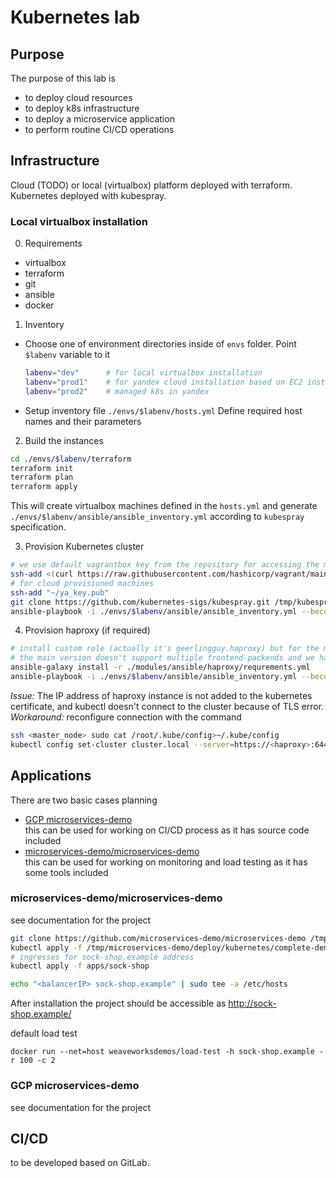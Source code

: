# Kubernetes lab

## Purpose

The purpose of this lab is 
- to deploy cloud resources
- to deploy k8s infrastructure
- to deploy a microservice application
- to perform routine CI/CD operations

## Infrastructure

Cloud (TODO) or local (virtualbox) platform deployed with terraform. 
Kubernetes deployed with kubespray.

### Local virtualbox installation

0. Requirements  
- virtualbox
- terraform
- git
- ansible
- docker

1. Inventory  
- Choose one of environment directories inside of `envs` folder. Point `$labenv` variable to it  
  ```bash
  labenv="dev"      # for local virtualbox installation
  labenv="prod1"    # for yandex cloud installation based on EC2 instances
  labenv="prod2"    # managed k8s in yandex
  ```
- Setup inventory file `./envs/$labenv/hosts.yml`
Define required host names and their parameters

2. Build the instances  
  
```bash  
cd ./envs/$labenv/terraform
terraform init  
terraform plan  
terraform apply
```  
This will create virtualbox machines defined in the `hosts.yml` and generate `./envs/$labenv/ansible/ansible_inventory.yml` according to `kubespray` specification.

3. Provision Kubernetes cluster  
  
```bash
# we use default vagrantbox key from the repository for accessing the machines
ssh-add <(curl https://raw.githubusercontent.com/hashicorp/vagrant/main/keys/vagrant)
# for cloud provisioned machines
ssh-add "~/ya_key.pub"
git clone https://github.com/kubernetes-sigs/kubespray.git /tmp/kubespray
ansible-playbook -i ./envs/$labenv/ansible/ansible_inventory.yml --become /tmp/kubespray/cluster.yml
```

4. Provision haproxy (if required)

```bash
# install custom role (actually it's geerlingguy.haproxy) but for the moment
# the main version doesn't support multiple frontend-packends and we have to use development version
ansible-galaxy install -r ./modules/ansible/haproxy/requrements.yml
ansible-playbook -i ./envs/$labenv/ansible/ansible_inventory.yml --become ./modules/ansible/haproxy/balancer.yml
```  
  
_Issue:_ The IP address of haproxy instance is not added to the kubernetes certificate, and kubectl doesn't connect to the cluster because of TLS error. 
_Workaround:_ reconfigure connection with the command

```bash
ssh <master_node> sudo cat /root/.kube/config>~/.kube/config
kubectl config set-cluster cluster.local --server=https://<haproxy>:6443/ --insecure-skip-tls-verify=true
```

## Applications

There are two basic cases planning
- [GCP microservices-demo](https://github.com/GoogleCloudPlatform/microservices-demo)  
  this can be used for working on CI/CD process as it has source code included 
- [microservices-demo/microservices-demo](https://github.com/microservices-demo/microservices-demo)  
  this can be used for working on monitoring and load testing as it has some tools included

### microservices-demo/microservices-demo

see documentation for the project

```bash
git clone https://github.com/microservices-demo/microservices-demo /tmp/microservices-demo
kubectl apply -f /tmp/microservices-demo/deploy/kubernetes/complete-demo.yaml
# ingresses for sock-shop.example address
kubectl apply -f apps/sock-shop

echo "<balancerIP> sock-shop.example" | sudo tee -a /etc/hosts
```
After installation the project should be accessible as http://sock-shop.example/

default load test
```
docker run --net=host weaveworksdemos/load-test -h sock-shop.example -r 100 -c 2
```


### GCP microservices-demo

see documentation for the project

## CI/CD  

to be developed based on GitLab.